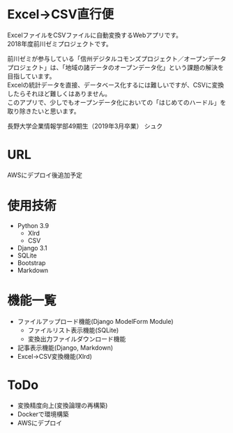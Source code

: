 # Excel->CSV直行便
ExcelファイルをCSVファイルに自動変換するWebアプリです。<br>
2018年度前川ゼミプロジェクトです。

前川ゼミが参与している「信州デジタルコモンズプロジェクト／オープンデータプロジェクト」は、「地域の諸データのオープンデータ化」という課題の解決を目指しています。<br>
Excelの統計データを直接、データベース化するには難しいですが、CSVに変換したらそれほど難しくはありません。<br>
このアプリで、少しでもオープンデータ化においての「はじめてのハードル」を取り除きたいと思います。<br>

長野大学企業情報学部49期生（2019年3月卒業） シュク


# URL
AWSにデプロイ後追加予定


# 使用技術
- Python 3.9
  - Xlrd
  - CSV
- Django 3.1
- SQLite
- Bootstrap
- Markdown


# 機能一覧
- ファイルアップロード機能(Django ModelForm Module)
  - ファイルリスト表示機能(SQLite)
  - 変換出力ファイルダウンロード機能
- 記事表示機能(Django, Markdown)
- Excel->CSV変換機能(Xlrd)


# ToDo
- 変換精度向上(変換論理の再構築)
- Dockerで環境構築
- AWSにデプロイ
